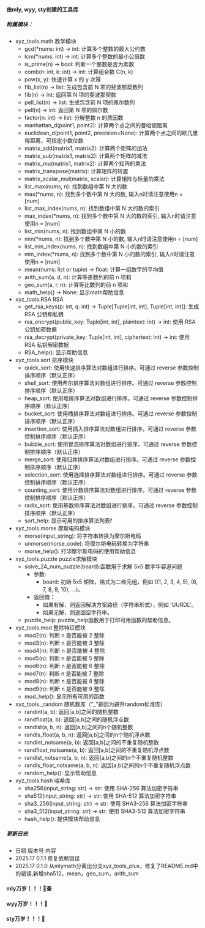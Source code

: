 #### 由mly, wyy, sty创建的工具库
##### 附属模块：
- xyz_tools.math 数学模块
    - gcd(*nums: int) -> int: 计算多个整数的最大公约数
    - lcm(*nums: int) -> int: 计算多个整数的最小公倍数
    - is_prime(n) -> bool: 判断一个整数是否为素数
    - comb(n: int, k: int) -> int: 计算组合数 C(n, k)
    - pow(x, y): 快速计算 x 的 y 次幂
    - fib_list(n) -> list: 生成包含前 N 项的斐波那契数列
    - fib(n) -> int: 返回第 N 项的斐波那契数
    - pell_list(n) -> list: 生成包含前 N 项的佩尔数列
    - pell(n) -> int: 返回第 N 项的佩尔数
    - factor(n: int) -> list: 分解整数 n 的质因数
    - manhattan_d(point1, point2): 计算两个点之间的曼哈顿距离
    - euclidean_d(point1, point2, precision=None): 计算两个点之间的欧几里得距离，可指定小数位数
    - matrix_add(matrix1, matrix2): 计算两个矩阵的加法
    - matrix_sub(matrix1, matrix2): 计算两个矩阵的减法
    - matrix_mu(matrix1, matrix2): 计算两个矩阵的乘法
    - matrix_transpose(matrix): 计算矩阵的转置
    - matrix_scalar_mul(matrix, scalar): 计算矩阵与标量的乘法
    - list_max(nums, n): 找到数组中第 N 大的数
    - max(\*nums, n): 找到多个数中第 N 大的数, 输入n时请注意使用n = [num]
    - list_max_index(nums, n): 找到数组中第 N 大的数的索引
    - max_index(\*nums, n): 找到多个数中第 N 大的数的索引, 输入n时请注意使用n = [num]
    - list_min(nums, n): 找到数组中第 N 小的数
    - min(\*nums, n): 找到多个数中第 N 小的数, 输入n时请注意使用n = [num]
    - list_min_index(nums, n): 找到数组中第 N 小的数的索引
    - min_index(\*nums, n): 找到多个数中第 N 小的数的索引, 输入n时请注意使用n = [num]
    - mean(nums: list or tuple) -> float: 计算一组数字的平均值
    - arith_sum(a, d, n): 计算等差数列的前 n 项和
    - geo_sum(a, r, n): 计算等比数列的前 n 项和
    - math_help() -> None: 显示math帮助信息
- xyz_tools.RSA RSA
    - get_rsa_keys(p: int, q: int) -> Tuple[Tuple[int, int], Tuple[int, int]]: 生成 RSA 公钥和私钥
    - rsa_encrypt(public_key: Tuple[int, int], plaintext: int) -> int: 使用 RSA 公钥加密数据
    - rsa_decrypt(private_key: Tuple[int, int], ciphertext: int) -> int: 使用 RSA 私钥解密数据
    - RSA_help(): 显示帮助信息
- xyz_tools.sort 排序模块
    - quick_sort: 使用快速排序算法对数组进行排序。可通过 reverse 参数控制排序顺序（默认正序）
    - shell_sort: 使用希尔排序算法对数组进行排序。可通过 reverse 参数控制排序顺序（默认正序）
    - heap_sort: 使用堆排序算法对数组进行排序。可通过 reverse 参数控制排序顺序（默认正序）
    - bucket_sort: 使用桶排序算法对数组进行排序。可通过 reverse 参数控制排序顺序（默认正序）
    - insertion_sort: 使用插入排序算法对数组进行排序。可通过 reverse 参数控制排序顺序（默认正序）
    - bubble_sort: 使用冒泡排序算法对数组进行排序。可通过 reverse 参数控制排序顺序（默认正序）
    - merge_sort: 使用归并排序算法对数组进行排序。可通过 reverse 参数控制排序顺序（默认正序）
    - selection_sort: 使用选择排序算法对数组进行排序。可通过 reverse 参数控制排序顺序（默认正序）
    - counting_sort: 使用计数排序算法对数组进行排序。可通过 reverse 参数控制排序顺序（默认正序）
    - radix_sort: 使用基数排序算法对数组进行排序。可通过 reverse 参数控制排序顺序（默认正序）
    - sort_help: 显示可用的排序算法列表f
- xyz_tools.morse 摩斯电码模块
	- morse(input_string): 将字符串转换为摩尔斯电码
	- unmorse(morse_code): 将摩尔斯电码转换为字符串
	- morse_help(): 打印摩尔斯电码的使用帮助信息
- xyz_tools.puzzle puzzle求解模块
	- solve_24_num_puzzle(board):函数用于求解 5x5 数字华容道问题
		- 参数:
			- board: 初始 5x5 矩阵，格式为二维元组，例如 ((1, 2, 3, 4, 5), (6, 7, 8, 9, 10), ...)。
		- 返回值：
			- 如果有解，则返回解决方案路径（字符串形式），例如 'UURDL'。
			- 如果无解，则返回空字符串。
	- puzzle_help: puzzle_help函数用于打印可用函数的帮助信息。
- xyz_tools.mod 整除特征模块
	-  mod2(n): 判断 n 是否能被 2 整除
	- mod3(n): 判断 n 是否能被 3 整除
	- mod4(n): 判断 n 是否能被 4 整除
	- mod5(n): 判断 n 是否能被 5 整除
	- mod6(n): 判断 n 是否能被 6 整除
	- mod7(n): 判断 n 是否能被 7 整除
	- mod8(n): 判断 n 是否能被 8 整除
	- mod9(n): 判断 n 是否能被 9 整除
	- mod_help(): 显示所有可用的函数
- xyz_tools._random 随机数库（“\_”是因为避开random标准库）
	- randint(a, b): 返回[a,b]之间的随机整数
	- randfloat(a, b): 返回[a,b]之间的随机浮点数
	- randlst(a, b, n): 返回[a,b]之间的n个随机整数
	- randls_float(a, b, n): 返回[a,b]之间的n个随机浮点数
	- randint_notsame(a, b): 返回[a,b]之间的不重复随机整数
	- randfloat_notsame(a, b): 返回[a,b]之间的不重复随机浮点数
	- randlst_notsame(a, b, n): 返回[a,b]之间的n个不重复随机整数
	- randls_float_notsame(a, b, n): 返回[a,b]之间的n个不重复随机浮点数
	- random_help(): 显示帮助信息
- xyz_tools.hash 哈希库
	- sha256(input_string: str) -> str: 使用 SHA-256 算法加密字符串
	- sha512(input_string: str) -> str: 使用 SHA-512 算法加密字符串
	- sha3_256(input_string: str) -> str: 使用 SHA3-256 算法加密字符串
	- sha3_512(input_string: str) -> str: 使用 SHA3-512 算法加密字符串
	- hash_help(): 提供模块帮助信息

##### 更新日志
-  日期   版本号   内容
-  2025.17 0.1.1 修复依赖错误
-  2025.17 0.1.0 从mlymath分离出分支xyz_tools_plus，修复了README.md中的错误,新增sha512，mean，geo_sum，arith_sum

#### mly万岁！！！🎉查
#### wyy万岁！！！🎉
#### sty万岁！！！🎉


